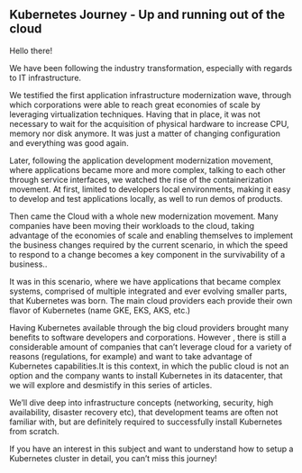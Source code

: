 ## Kubernetes Journey - Up and running out of the cloud

Hello there!

We have been following the industry transformation, especially with regards to IT infrastructure.

We testified the first application infrastructure modernization wave, through which corporations were able to reach great economies of scale by leveraging virtualization techniques. Having that in place, it was not necessary to wait for the acquisition of physical hardware to increase CPU, memory nor disk anymore. It was just a matter of changing configuration and everything was good again.

Later, following the application development modernization movement, where applications became more and more complex, talking to each other through service interfaces, we watched the rise of the containerization movement. At first, limited to developers local environments, making it easy to develop and test applications locally, as well to run demos of products.

Then came the Cloud with a whole new modernization movement. Many companies have been moving their workloads to the cloud, taking advantage of the economies of scale and enabling themselves to implement the business changes required by the current scenario, in which the speed to respond to a change becomes a key component in the survivability of a business.. 

It was in this scenario, where we have applications that became complex systems, comprised of multiple integrated and ever evolving smaller parts, that Kubernetes was born. The main cloud providers each provide their own flavor of Kubernetes (name GKE, EKS, AKS, etc.) 
 
Having Kubernetes available through the big cloud providers brought many benefits to software developers and corporations. However , there is still a considerable amount of companies that can’t leverage cloud for a variety of reasons (regulations, for example) and want to take advantage of Kubernetes capabilities.It is this context, in which the public cloud is not an option and the company wants to install Kubernetes in its datacenter, that we will explore and desmistify in this series of articles.

We’ll dive deep into infrastructure concepts (networking, security, high availability, disaster recovery etc), that development teams are often not familiar with, but are definitely required to successfully install Kubernetes from scratch.

If you have an interest in this subject and want to understand how to setup a Kubernetes cluster in detail, you can’t miss this journey!
